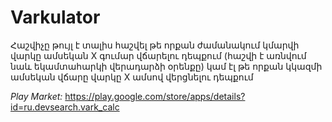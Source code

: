 # Varkulator

Հաշվիչը թույլ է տալիս հաշվել թե որքան ժամանակում կմարվի վարկը ամսեկան X գումար վճարելու դեպքում (հաշվի է առնվում նաև եկամտահարկի վերադարձի օրենքը) կամ էլ թե որքան կկազմի ամսեկան վճարը վարկը X ամսով վերցնելու դեպքում

*Play Market:* <https://play.google.com/store/apps/details?id=ru.devsearch.vark_calc>